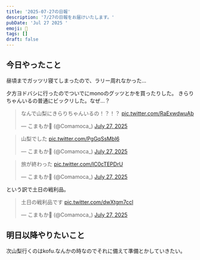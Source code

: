 ```yaml
---
title: '2025-07-27の日報'
description: '7/27の日報をお届けいたします。'
pubDate: 'Jul 27 2025 '
emoji: 🦊
tags: []
draft: false
---
```


## 今日やったこと

昼頃までガッツリ寝てしまったので、ラリー周れなかった...

夕方ヨドバシに行ったのでついでにmonoのグッツとかを買ったりした。
きらりちゃんいるの普通にビックリした。なぜ...？

<blockquote class="twitter-tweet"><p lang="ja" dir="ltr">なんで山梨にきらりちゃんいるの！？！？ <a href="https://t.co/RaExwdwuAb">pic.twitter.com/RaExwdwuAb</a></p>&mdash; こまもか🦊 (@Comamoca_) <a href="https://twitter.com/Comamoca_/status/1949410691800252752?ref_src=twsrc%5Etfw">July 27, 2025</a></blockquote> <script async src="https://platform.twitter.com/widgets.js" charset="utf-8"></script>

<blockquote class="twitter-tweet"><p lang="ja" dir="ltr">山梨でした <a href="https://t.co/PgGqSsMbI6">pic.twitter.com/PgGqSsMbI6</a></p>&mdash; こまもか🦊 (@Comamoca_) <a href="https://twitter.com/Comamoca_/status/1949425160886296862?ref_src=twsrc%5Etfw">July 27, 2025</a></blockquote> <script async src="https://platform.twitter.com/widgets.js" charset="utf-8"></script>

<blockquote class="twitter-tweet"><p lang="ja" dir="ltr">旅が終わった <a href="https://t.co/IC0cTEPDrU">pic.twitter.com/IC0cTEPDrU</a></p>&mdash; こまもか🦊 (@Comamoca_) <a href="https://twitter.com/Comamoca_/status/1949457509531738192?ref_src=twsrc%5Etfw">July 27, 2025</a></blockquote> <script async src="https://platform.twitter.com/widgets.js" charset="utf-8"></script>
という訳で土日の戦利品。

<blockquote class="twitter-tweet"><p lang="ja" dir="ltr">土日の戦利品です <a href="https://t.co/dwXtgm7ccl">pic.twitter.com/dwXtgm7ccl</a></p>&mdash; こまもか🦊 (@Comamoca_) <a href="https://twitter.com/Comamoca_/status/1949470187264393615?ref_src=twsrc%5Etfw">July 27, 2025</a></blockquote> <script async src="https://platform.twitter.com/widgets.js" charset="utf-8"></script>

## 明日以降やりたいこと

次山梨行くのはkofu.なんかの時なのでそれに備えて準備とかしていきたい。
